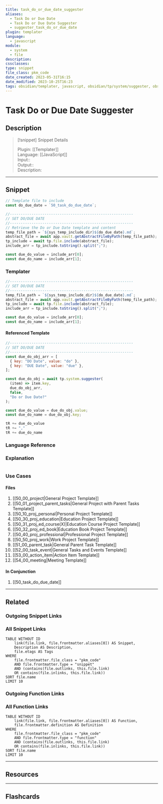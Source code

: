 ```yaml
---
title: task_do_or_due_date_suggester
aliases:
  - Task Do or Due Date
  - Task Do or Due Date Suggester
  - suggester_task_do_or_due_date
plugin: templater
language:
  - javascript
module:
  - system
  - file
description: 
cssclasses:
type: snippet
file_class: pkm_code
date_created: 2023-05-31T16:15
date_modified: 2023-10-25T16:23
tags: obsidian/templater, javascript, obsidian/tp/system/suggester, obsidian/tp/file/include
---
```

# Task Do or Due Date Suggester

## Description

> [!snippet] Snippet Details
>  
> Plugin: [[Templater]]  
> Language: [[JavaScript]]  
> Input::  
> Output::  
> Description:

---

## Snippet

<!-- Add the full code including explanatory comments  -->

```javascript
// Template file to include
const do_due_date = `50_task_do_due_date`;

//---------------------------------------------------------  
// SET DO/DUE DATE
//---------------------------------------------------------
// Retrieve the Do or Due Date template and content
temp_file_path = `${sys_temp_include_dir}${do_due_date}.md`;
abstract_file = await app.vault.getAbstractFileByPath(temp_file_path);
tp_include = await tp.file.include(abstract_file);
include_arr = tp_include.toString().split(";");

const due_do_value = include_arr[0];
const due_do_name = include_arr[1];
```

### Templater

<!-- Add the full code excluding explanatory comments  -->

```javascript
//---------------------------------------------------------  
// SET DO/DUE DATE
//---------------------------------------------------------
temp_file_path = `${sys_temp_include_dir}${do_due_date}.md`;
abstract_file = await app.vault.getAbstractFileByPath(temp_file_path);
tp_include = await tp.file.include(abstract_file);
include_arr = tp_include.toString().split(";");

const due_do_value = include_arr[0];
const due_do_name = include_arr[1];
```

#### Referenced Template

```javascript
//---------------------------------------------------------  
// SET DO/DUE DATE
//---------------------------------------------------------
const due_do_obj_arr = [
  { key: "DO Date", value: "do" },
  { key: "DUE Date", value: "due" },
];

const due_do_obj = await tp.system.suggester(  
  (item) => item.key,  
  due_do_obj_arr,  
  false,  
  "Do or Due Date?"
);

const due_do_value = due_do_obj.value;
const due_do_name = due_do_obj.key;

tR += due_do_value
tR += ","
tR += due_do_name
```

### Language Reference

<!-- Recreate the code with links to files  -->

### Explanation

```javascript

```

### Use Cases

#### Files

<!-- Files containing the snippet  -->

1. [[50_00_project|General Project Template]]
2. [[50_01_project_parent_tasks|General Project with Parent Tasks Template]]
3. [[50_10_proj_personal|Personal Project Template]]
4. [[50_30_proj_education|Education Project Template]]
5. [[50_31_proj_ed_course(X)|Education Course Project Template]]
6. [[50_32_proj_ed_book|Education Book Project Template]]
7. [[50_40_proj_professional|Professional Project Template]]
8. [[50_50_proj_work|Work Project Template]]
9. [[51_00_parent_task|General Parent Task Template]]
10. [[52_00_task_event|General Tasks and Events Template]]
11. [[53_00_action_item|Action Item Template]]
12. [[54_00_meeting|Meeting Template]]

#### In Conjunction

<!-- Snippets used together with this snippet  -->

1. [[50_task_do_due_date]]

---

## Related

### Outgoing Snippet Links

<!-- Link related snippet here -->

### All Snippet Links

<!-- Query limit 10  -->

```dataview
TABLE WITHOUT ID
	link(file.link, file.frontmatter.aliases[0]) AS Snippet,
	Description AS Description,
	file.etags AS Tags
WHERE 
	file.frontmatter.file_class = "pkm_code"
	AND file.frontmatter.type = "snippet"
	AND (contains(file.outlinks, this.file.link)
	OR contains(file.inlinks, this.file.link))
SORT file.name
LIMIT 10
```

### Outgoing Function Links

<!-- Link related functions here -->

### All Function Links

<!-- Query limit 10  -->

```dataview
TABLE WITHOUT ID
	link(file.link, file.frontmatter.aliases[0]) AS Function,
	file.frontmatter.definition AS Definition
WHERE 
	file.frontmatter.file_class = "pkm_code"
	AND file.frontmatter.type = "function"
	AND (contains(file.outlinks, this.file.link)
	OR contains(file.inlinks, this.file.link))
SORT file.name
LIMIT 10
```

---

## Resources

---

## Flashcards
